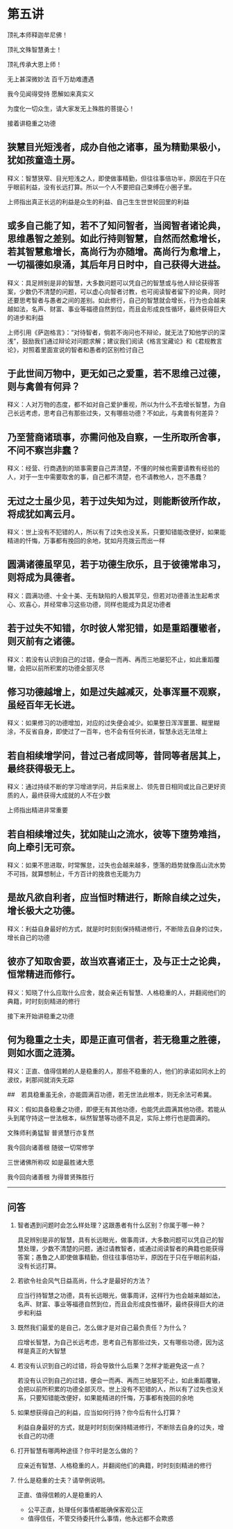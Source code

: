 # 第五讲

顶礼本师释迦牟尼佛！

顶礼文殊智慧勇士！

顶礼传承大恩上师！

无上甚深微妙法  百千万劫难遭遇

我今见闻得受持  愿解如来真实义

为度化一切众生，请大家发无上殊胜的菩提心！

接着讲稳重之功德

## 狭慧目光短浅者，成办自他之诸事，虽为精勤果极小，犹如孩童造土房。

释义：智慧狭窄、目光短浅之人，即使做事精勤，但往往事倍功半，原因在于只在乎眼前利益，没有长远打算。所以一个人不要把自己束缚在小圈子里。

上师指出真正长远的利益是众生的利益、自己生生世世轮回里的利益

## 或多自己能了知，若不了知问智者，当阅智者诸论典，思维愚智之差别。如此行持则智慧，自然而然愈增长，若其智慧愈增长，高尚行为亦随增。高尚行为愈增上，一切福德如泉涌，其后年月日时中，自己获得大进益。

释义：具足辨别是非的智慧，大多数问题可以凭自己的智慧或与他人辩论获得答案，少数仍不清楚的问题，可以虚心向智者讨教，也可阅读智者留下的论典，同时还要思考智者与愚者之间的差别。如此修行，自己的智慧就会增长，行为也会越来越如法，名声、财富、事业等福德自然到位，而且会形成良性循环，最终获得巨大的进步和利益

上师引用《萨迦格言》：“对待智者，倘若不询问也不辩论，就无法了知他学识的深浅”，鼓励我们通过辩论对问题求解；建议我们阅读《格言宝藏论》和《君规教言论》，对照着里面宣说的智者和愚者的区别检讨自己

## 于此世间万物中，更无如己之爱重，若不思维己过德，则与禽兽有何异？

释义：人对万物的态度，都不如对自己爱护重视，所以为什么不去增长智慧，为自己长远考虑，思考自己有那些过失，又有哪些功德？不如此，与禽兽有何差异？

## 乃至营商诸琐事，亦需问他及自察，一生所取所舍事，不问不察岂非蠢？

释义：经营、行商遇到的琐事需要自己弄清楚，不懂的时候也需要请教有经验的人，对于一生中需要取舍的事，自己都不清楚，也不请教他人，岂不愚蠢？

## 无过之士虽少见，若于过失知为过，则能断彼所作故，将成犹如离云月。

释义：世上没有不犯错的人，所以有了过失也没关系，只要知错能改便好，如果能精进的忏悔，万事都有挽回的余地，犹如月亮拨云而出一样

## 圆满诸德虽罕见，若于功德生欣乐，且于彼德常串习，则将成为具德者。

释义：圆满功德、十全十美、无有缺陷的人极其罕见，但若对功德善法生起希求心、欢喜心，并经常串习这些功德，同样也能成为具足功德者

## 若于过失不知错，尔时彼人常犯错，如是重蹈覆辙者，则灭前有之诸德。

释义：若没有认识到自己的过错，便会一而再、再而三地屡犯不止，如此重蹈覆辙，会把以前所积累的功德全部灭尽

## 修习功德越增上，如是过失越减灭，处事浑噩不观察，虽经百年无长进。

释义：如果修习的功德增加，对应的过失便会减少。如果整日浑浑噩噩、糊里糊涂，不反省自身，即使过了一百年，也不会有任何长进，智慧永远无法增上

## 若自相续增学问，昔过己者成同等，昔同等者居其上，最终获得极无上。

释义：通过持续不断的学习增进学问，并后来居上、领先昔日相同或比自己更好资质的人，最终获得大成就的人不在少数

上师指出精进非常重要

## 若自相续增过失，犹如陡山之流水，彼等下堕势难挡，向上牵引无可奈。

释义：如果不思进取，时常懈怠，过失也会越来越多，堕落的趋势就像高山流水势不可挡，就算想制止，千方百计的挽救也无能为力

## 是故凡欲自利者，应当恒时精进行，断除自续之过失，增长极大之功德。

释义：利益自身最好的方式，就是时时刻刻保持精进修行，不断除去自身的过失，增长自己的功德

## 彼亦了知取舍要，故当欢喜诸正士，及与正士之论典，恒常精进而修行。

释义：知晓了什么应取什么应舍，就会亲近有智慧、人格稳重的人，并翻阅他们的典籍，时时刻刻精进的修行


接下来开始讲稳重之功德

## 何为稳重之士夫，即是正直可信者，若无稳重之胜德，则如水面之涟漪。

释义：正直、值得信赖的人是稳重的人，那些不稳重的人，他们的承诺如同水上的波纹，刹那间就消失无踪

##　若具稳重虽无余，亦能圆满百功德，若无世法此根本，则无余法可希冀。

释义：假如具备稳重之功德，即便无有其他功德，也能凭此圆满其他功德。若能从头到尾守持这一世法根本，纵然智慧等功德不具足，实际上修行也是圆满的。


文殊师利勇猛智  普贤慧行亦复然

我今回向诸善根  随彼一切常修学

三世诸佛所称叹  如是最胜诸大愿

我今回向诸善根  为得普贤殊胜行

--------------------------------------------------------

## 问答

1. 智者遇到问题时会怎么样处理？这跟愚者有什么区别？你属于哪一种？

    具足辨别是非的智慧，具有长远眼光，做事周详，大多数问题可以凭自己的智慧处理，少数不清楚的问题，通过请教智者，或通过阅读智者的典籍也能获得答案；愚鲁之人即使做事精勤，但往往事倍功半，原因在于只在乎眼前利益，没有长远打算。
    
2. 若欲令社会风气日益高尚，什么才是最好的方法？

    应当行持智慧之功德，具有长远眼光，做事周详，这样行为也会越来越如法，名声、财富、事业等福德自然到位，而且会形成良性循环，最终获得巨大的进步和利益

3. 既然我们最爱的是自己，怎么做才是对自己最负责任？为什么？

    应增长智慧，为自己长远考虑，思考自己有那些过失，又有哪些功德，因为这样是真正的大智慧

4. 若没有认识到自己的过错，将会导致什么后果？怎样才能避免这一点？

    若没有认识到自己的过错，便会一而再、再而三地屡犯不止，如此重蹈覆辙，会把以前所积累的功德全部灭尽。世上没有不犯错的人，所以有了过失也没关系，只要知错能改便好，如果能精进的忏悔，万事都有挽回的余地

5. 如果想获得自己的利益，应当如何行持？你今后有什么打算？

    利益自身最好的方式，就是时时刻刻保持精进修行，不断除去自身的过失，增长自己的功德
    
6. 打开智慧有哪两种途径？你平时是怎么做的？


    应亲近有智慧、人格稳重的人，并翻阅他们的典籍，时时刻刻精进的修行
    
7. 什么是稳重的士夫？请举例说明。

    正直、值得信赖的人是稳重的人
    - 公平正直，处理任何事情都能确保客观公正
    - 值得信任，不管交待委托什么事情，他永远都不会欺惑